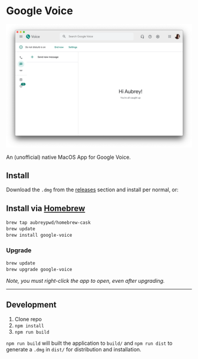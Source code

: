# Google Voice

![](screenshot.png)

An (unofficial) native MacOS App for Google Voice.

## Install

Download the `.dmg` from the [releases](releases) section and install per normal, or:

## Install via [Homebrew](https://brew.sh)

```bash
brew tap aubreypwd/homebrew-cask
brew update
brew install google-voice
```

### Upgrade

```bash
brew update
brew upgrade google-voice
```

_Note, you must right-click the app to open, even after upgrading._

----

## Development

1. Clone repo
2. `npm install`
3. `npm run build`

`npm run build` will built the application to `build/` and  `npm run dist` to generate a `.dmg` in `dist/` for distribution and installation.

